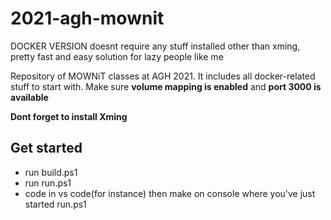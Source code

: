 # 2021-agh-mownit

DOCKER VERSION doesnt require any stuff installed other than xming, pretty fast and easy solution for lazy people like me

Repository of MOWNiT classes at AGH 2021. It includes all docker-related stuff to start with. Make sure **volume mapping is enabled** and **port 3000 is available**

**Dont forget to install Xming**

## Get started
- run build.ps1
- run run.ps1
- code in vs code(for instance) then make on console where you've just started run.ps1

